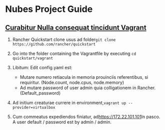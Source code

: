 # Nubes Project Guide

## [Curabitur Nulla consequat tincidunt Vagrant](https://github.com/rancher/quickstart/tree/master/vagrant)

1.  Rancher Quickstart clone usus ad folder`git clone https://github.com/rancher/quickstart`

2.  Go into the folder containing the Vagrantfile by executing `cd quickstart/vagrant`

3.  Libitum: Edit config.yaml est:
    -   Mutare numero retiacula in memoria prouinciis referentibus, si requiritur. (Node.count, node.cpus, node.memory)
    -   Ad mutare password of user admin quia colligationem in Rancher. (Default_password)

4.  Ad initium creaturae currere in environment,`vagrant up --provider=virtualbox`

5.  Cum commeatus expediendos finiatur, ad<https://172.22.101.101>In pasco. A user default / password est by admin / admin.

